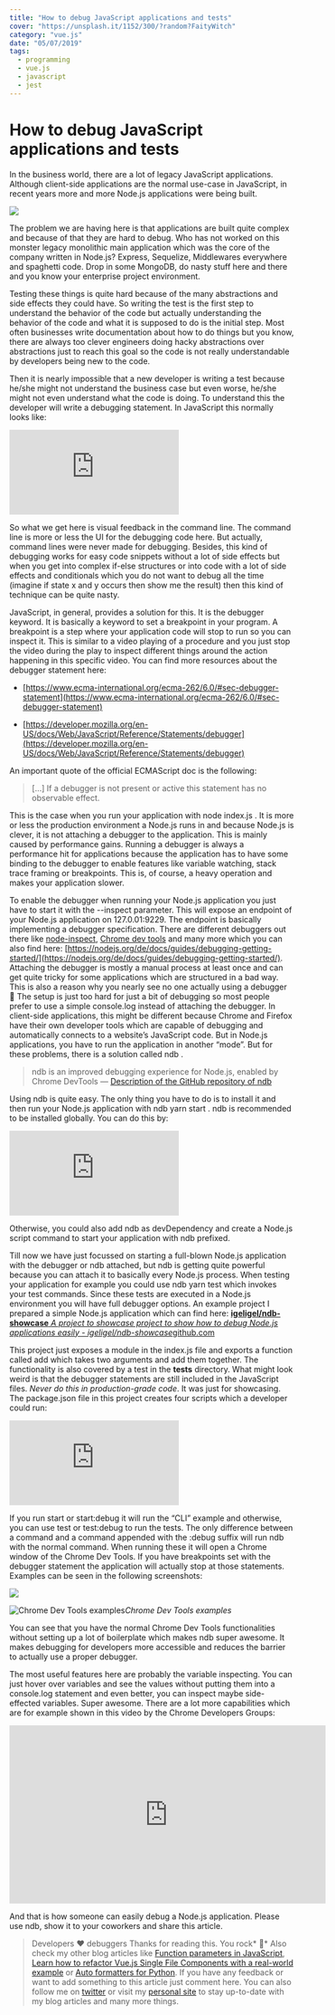 ```yaml
---
title: "How to debug JavaScript applications and tests"
cover: "https://unsplash.it/1152/300/?random?FaityWitch"
category: "vue.js"
date: "05/07/2019"
tags:
  - programming
  - vue.js
  - javascript
  - jest
---
```


# How to debug JavaScript applications and tests

In the business world, there are a lot of legacy JavaScript applications. Although client-side applications are the normal use-case in JavaScript, in recent years more and more Node.js applications were being built.

![](https://cdn-images-1.medium.com/max/2800/1*yPMITzWoSQ0t39i9eh2BHg.png)

The problem we are having here is that applications are built quite complex and because of that they are hard to debug. Who has not worked on this monster legacy monolithic main application which was the core of the company written in Node.js? Express, Sequelize, Middlewares everywhere and spaghetti code. Drop in some MongoDB, do nasty stuff here and there and you know your enterprise project environment.

Testing these things is quite hard because of the many abstractions and side effects they could have. So writing the test is the first step to understand the behavior of the code but actually understanding the behavior of the code and what it is supposed to do is the initial step. Most often businesses write documentation about how to do things but you know, there are always too clever engineers doing hacky abstractions over abstractions just to reach this goal so the code is not really understandable by developers being new to the code.

Then it is nearly impossible that a new developer is writing a test because he/she might not understand the business case but even worse, he/she might not even understand what the code is doing. To understand this the developer will write a debugging statement. In JavaScript this normally looks like:

<iframe src="https://medium.com/media/e31cf9dab0c06af7994702718d58a0f8" frameborder=0></iframe>

So what we get here is visual feedback in the command line. The command line is more or less the UI for the debugging code here. But actually, command lines were never made for debugging. Besides, this kind of debugging works for easy code snippets without a lot of side effects but when you get into complex if-else structures or into code with a lot of side effects and conditionals which you do not want to debug all the time (imagine if state x and y occurs then show me the result) then this kind of technique can be quite nasty.

JavaScript, in general, provides a solution for this. It is the debugger keyword. It is basically a keyword to set a breakpoint in your program. A breakpoint is a step where your application code will stop to run so you can inspect it. This is similar to a video playing of a procedure and you just stop the video during the play to inspect different things around the action happening in this specific video. You can find more resources about the debugger statement here:

* [https://www.ecma-international.org/ecma-262/6.0/#sec-debugger-statement](https://www.ecma-international.org/ecma-262/6.0/#sec-debugger-statement)

* [https://developer.mozilla.org/en-US/docs/Web/JavaScript/Reference/Statements/debugger](https://developer.mozilla.org/en-US/docs/Web/JavaScript/Reference/Statements/debugger)

An important quote of the official ECMAScript doc is the following:
> […] If a debugger is not present or active this statement has no observable effect.

This is the case when you run your application with node index.js . It is more or less the production environment a Node.js runs in and because Node.js is clever, it is not attaching a debugger to the application. This is mainly caused by performance gains. Running a debugger is always a performance hit for applications because the application has to have some binding to the debugger to enable features like variable watching, stack trace framing or breakpoints. This is, of course, a heavy operation and makes your application slower.

To enable the debugger when running your Node.js application you just have to start it with the --inspect parameter. This will expose an endpoint of your Node.js application on 127.0.01:9229. The endpoint is basically implementing a debugger specification. There are different debuggers out there like [node-inspect](https://github.com/nodejs/node-inspect), [Chrome dev tools](https://github.com/ChromeDevTools/devtools-frontend) and many more which you can also find here: [https://nodejs.org/de/docs/guides/debugging-getting-started/](https://nodejs.org/de/docs/guides/debugging-getting-started/). Attaching the debugger is mostly a manual process at least once and can get quite tricky for some applications which are structured in a bad way. This is also a reason why you nearly see no one actually using a debugger 🤷 The setup is just too hard for just a bit of debugging so most people prefer to use a simple console.log instead of attaching the debugger. In client-side applications, this might be different because Chrome and Firefox have their own developer tools which are capable of debugging and automatically connects to a website’s JavaScript code. But in Node.js applications, you have to run the application in another “mode”. But for these problems, there is a solution called ndb .
> ndb is an improved debugging experience for Node.js, enabled by Chrome DevTools — [Description of the GitHub repository of ndb](https://github.com/GoogleChromeLabs/ndb)

Using ndb is quite easy. The only thing you have to do is to install it and then run your Node.js application with ndb yarn start . ndb is recommended to be installed globally. You can do this by:

<iframe src="https://medium.com/media/b0d2c540258823712a97eca3fd734647" frameborder=0></iframe>

Otherwise, you could also add ndb as devDependency and create a Node.js script command to start your application with ndb prefixed.

Till now we have just focussed on starting a full-blown Node.js application with the debugger or ndb attached, but ndb is getting quite powerful because you can attach it to basically every Node.js process. When testing your application for example you could use ndb yarn test which invokes your test commands. Since these tests are executed in a Node.js environment you will have full debugger options. An example project I prepared a simple Node.js application which can find here:
[**igeligel/ndb-showcase**
*A project to showcase project to show how to debug Node.js applications easily - igeligel/ndb-showcase*github.com](https://github.com/igeligel/ndb-showcase)

This project just exposes a module in the index.js file and exports a function called add which takes two arguments and add them together. The functionality is also covered by a test in the __tests__ directory. What might look weird is that the debugger statements are still included in the JavaScript files. *Never do this in production-grade code*. It was just for showcasing. The package.json file in this project creates four scripts which a developer could run:

<iframe src="https://medium.com/media/1021b43a8f5bb0c7af0c7bcca052bb48" frameborder=0></iframe>

If you run start or start:debug it will run the “CLI” example and otherwise, you can use test or test:debug to run the tests. The only difference between a command and a command appended with the :debug suffix will run ndb with the normal command. When running these it will open a Chrome window of the Chrome Dev Tools. If you have breakpoints set with the debugger statement the application will actually stop at those statements. Examples can be seen in the following screenshots:

![](https://cdn-images-1.medium.com/max/5248/1*9-h3cRSTMhI6LpNq9zgzEw.png)

![Chrome Dev Tools examples](https://cdn-images-1.medium.com/max/5248/1*WlOEBZ0IUDEhWSUS17Q_Iw.png)*Chrome Dev Tools examples*

You can see that you have the normal Chrome Dev Tools functionalities without setting up a lot of boilerplate which makes ndb super awesome. It makes debugging for developers more accessible and reduces the barrier to actually use a proper debugger.

The most useful features here are probably the variable inspecting. You can just hover over variables and see the values without putting them into a console.log statement and even better, you can inspect maybe side-effected variables. Super awesome. There are a lot more capabilities which are for example shown in this video by the Chrome Developers Groups:

<center><iframe width="560" height="315" src="https://www.youtube.com/embed/H0XScE08hy8" frameborder="0" allowfullscreen></iframe></center>

And that is how someone can easily debug a Node.js application. Please use ndb, show it to your coworkers and share this article.
> Developers ❤️ debuggers
> Thanks for reading this. You rock* 🤘*
> Also check my other blog articles like [Function parameters in JavaScript](https://medium.com/@kevin_peters/function-parameters-in-javascript-clean-code-4caac109159b), [Learn how to refactor Vue.js Single File Components with a real-world example](https://medium.com/@kevin_peters/learn-how-to-refactor-vue-js-single-file-components-on-a-real-world-example-501b3952ae49) or [Auto formatters for Python](https://medium.com/3yourmind/auto-formatters-for-python-8925065f9505).
> If you have any feedback or want to add something to this article just comment here. You can also follow me on [twitter](https://twitter.com/kevinpeters_) or visit my [personal site](https://www.kevinpeters.net/) to stay up-to-date with my blog articles and many more things.
